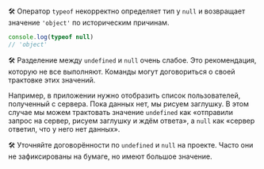 🛠 Оператор `typeof` некорректно определяет тип у `null` и возвращает значение `'object'` по историческим причинам.

```js
console.log(typeof null)
// 'object'
```

🛠 Разделение между `undefined` и `null` очень слабое. Это рекомендация, которую не все выполняют. Команды могут договориться о своей трактовке этих значений.

Например, в приложении нужно отобразить список пользователей, полученный с сервера. Пока данных нет, мы рисуем заглушку. В этом случае мы можем трактовать значение `undefined` как «отправили запрос на сервер, рисуем заглушку и ждём ответа», а `null` как «сервер ответил, что у него нет данных».

🛠 Уточняйте договорённости по `undefined` и `null` на проекте. Часто они не зафиксированы на бумаге, но имеют большое значение.
